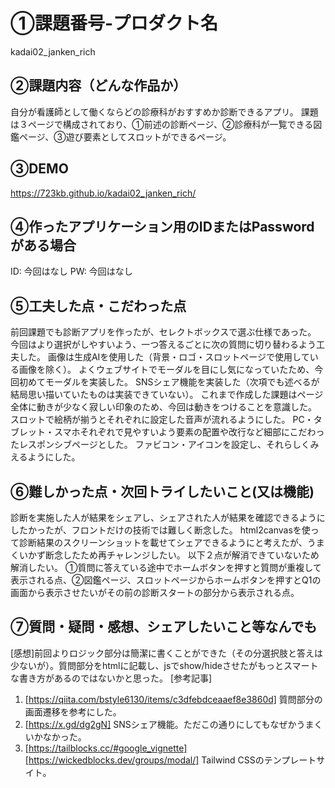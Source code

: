 # ①課題番号-プロダクト名

kadai02_janken_rich

## ②課題内容（どんな作品か）

自分が看護師として働くならどの診療科がおすすめか診断できるアプリ。
課題は３ページで構成されており、①前述の診断ページ、②診療科が一覧できる図鑑ページ、③遊び要素としてスロットができるページ。

## ③DEMO

https://723kb.github.io/kadai02_janken_rich/

## ④作ったアプリケーション用のIDまたはPasswordがある場合

ID: 今回はなし
PW: 今回はなし

## ⑤工夫した点・こだわった点

前回課題でも診断アプリを作ったが、セレクトボックスで選ぶ仕様であった。
今回はより選択がしやすいよう、一つ答えるごとに次の質問に切り替わるよう工夫した。
画像は生成AIを使用した（背景・ロゴ・スロットページで使用している画像を除く）。
よくウェブサイトでモーダルを目にし気になっていたため、今回初めてモーダルを実装した。
SNSシェア機能を実装した（次項でも述べるが結局思い描いていたものは実装できていない）。
これまで作成した課題はページ全体に動きが少なく寂しい印象のため、今回は動きをつけることを意識した。
スロットで絵柄が揃うとそれぞれに設定した音声が流れるようにした。
PC・タブレット・スマホそれぞれで見やすいよう要素の配置や改行など細部にこだわったレスポンシブページとした。
ファビコン・アイコンを設定し、それらしくみえるようにした。

## ⑥難しかった点・次回トライしたいこと(又は機能)

診断を実施した人が結果をシェアし、シェアされた人が結果を確認できるようにしたかったが、フロントだけの技術では難しく断念した。
html2canvasを使って診断結果のスクリーンショットを載せてシェアできるようにと考えたが、うまくいかず断念したため再チャレンジしたい。
以下２点が解消できていないため解消したい。
①質問に答えている途中でホームボタンを押すと質問が重複して表示される点、②図鑑ページ、スロットページからホームボタンを押すとQ1の画面から表示させたいがその前の診断スタートの部分から表示される点。

## ⑦質問・疑問・感想、シェアしたいこと等なんでも

[感想]前回よりロジック部分は簡潔に書くことができた（その分選択肢と答えは少ないが）。質問部分をhtmlに記載し、jsでshow/hideさせたがもっとスマートな書き方があるのではないかと思った。
[参考記事]
   1. [https://qiita.com/bstyle6130/items/c3dfebdceaaef8e3860d] 質問部分の画面遷移を参考にした。
   2. [https://x.gd/dg2gN] SNSシェア機能。ただこの通りにしてもなぜかうまくいかなかった。
   3. [https://tailblocks.cc/#google_vignette][https://wickedblocks.dev/groups/modal/] Tailwind CSSのテンプレートサイト。

